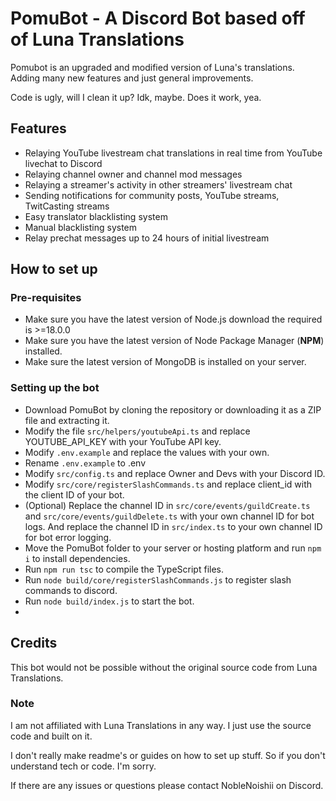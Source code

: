 # PomuBot - A Discord Bot based off of Luna Translations

Pomubot is an upgraded and modified version of Luna's translations. Adding many new features and just general
improvements.

Code is ugly, will I clean it up? Idk, maybe. Does it work, yea.

## Features

- Relaying YouTube livestream chat translations in real time from YouTube livechat to Discord
- Relaying channel owner and channel mod messages
- Relaying a streamer's activity in other streamers' livestream chat
- Sending notifications for community posts, YouTube streams, TwitCasting streams
- Easy translator blacklisting system
- Manual blacklisting system
- Relay prechat messages up to 24 hours of initial livestream


## How to set up
### Pre-requisites

* Make sure you have the latest version of Node.js download the required is >=18.0.0
* Make sure you have the latest version of Node Package Manager (**NPM**) installed.
* Make sure the latest version of MongoDB is installed on your server.

### Setting up the bot
* Download PomuBot by cloning the repository or downloading it as a ZIP file and extracting it.
* Modify the file `src/helpers/youtubeApi.ts` and replace YOUTUBE_API_KEY with your YouTube API key.
* Modify `.env.example` and replace the values with your own.
* Rename `.env.example` to .env
* Modify `src/config.ts` and replace Owner and Devs with your Discord ID.
* Modify `src/core/registerSlashCommands.ts` and replace client_id with the client ID of your bot.
* (Optional) Replace the channel ID in `src/core/events/guildCreate.ts` and `src/core/events/guildDelete.ts` with your
  own channel ID for bot logs. And replace the channel ID in `src/index.ts` to your own channel ID for bot error logging.
* Move the PomuBot folder to your server or hosting platform and run `npm i` to install dependencies.
* Run `npm run tsc` to compile the TypeScript files.
* Run `node build/core/registerSlashCommands.js` to register slash commands to discord.
* Run `node build/index.js` to start the bot.
* 



## Credits
This bot would not be possible without the original source code from Luna Translations.

### Note

I am not affiliated with Luna Translations in any way. I just use the source code and built on it.

I don't really make readme's or guides on how to set up stuff. So if you don't understand tech or code. I'm sorry.

If there are any issues or questions please contact NobleNoishii on Discord.